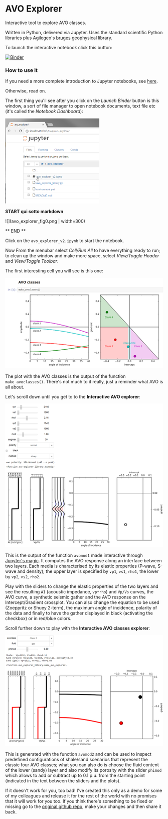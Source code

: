 # AVO Explorer

Interactive tool to explore AVO classes.

Written in Python, delivered via Jupyter. Uses the standard scientific Python libraries plus Agilegeo's [bruges](https://www.agilegeoscience.com/bruges/) geophysical library.

To launch the interactive notebook click this button:

[![Binder](http://mybinder.org/badge.svg)](http://mybinder.org:/repo/aadm/avo_explorer)

### How to use it

If you need a more complete introduction to Jupyter notebooks, see [here](http://nbviewer.jupyter.org/github/jupyter/notebook/blob/master/docs/source/examples/Notebook/Notebook%20Basics.ipynb).

Otherwise, read on.

The first thing you'll see after you click on the _Launch Binder_ button is this window, a sort of file manager to open notebook documents, text file etc (it's called the _Notebook Dashboard_):

<img src=avo_explorer_fig0.png width=300>



**START qui sotto markdown**

![](avo_explorer_fig0.png | width=300)

** END **



Click on the `avo_explorer_v2.ipynb` to start the notebook.

Now From the menubar select _Cell/Run All_ to have everything ready to run; to clean up the window and make more space, select _View/Toggle Header_ and _View/Toggle Toolbar_.

The first interesting cell you will see is this one:

<img src=avo_explorer_fig1.png width=600>

The plot with the AVO classes is the output of the function `make_avoclasses()`. There's not much to it really, just a reminder what AVO is all about.

Let's scroll down until you get to to the **Interactive AVO explorer**:

<img src=avo_explorer_fig2.png width=600>

This is the output of the function `avomod1` made interactive through [Jupyter's magic](http://ipywidgets.readthedocs.io/en/latest/examples/Using%20Interact.html). It computes the AVO response along an interface between two layers. Each media is characterised by its elastic properties (P-wave, S-wave and density); the upper layer is specified by `vp1`, `vs1`, `rho1`, the lower by `vp2`, `vs2`, `rho2`.

Play with the sliders to change the elastic properties of the two layers and see the resulting `AI` (acoustic impedance, `vp*rho`) and `Vp/Vs` curves, the AVO curve, a synthetic seismic gather and the AVO response on the Intercept/Gradient crossplot. You can also change the equation to be used (Zoeppritz or Shuey 2-term), the maximum angle of incidence, polarity of the data and finally to have the gather displayed in black (activating the checkbox) or in red/blue colors.

Scroll further down to play with the **Interactive AVO classes explorer**:

<img src=avo_explorer_fig3.png width=600>

This is generated with the function `avomod2` and can be used to inspect predefined configurations of shale/sand scenarios that represent the classic four AVO classes; what you can also do is choose the fluid content of the lower (sandy) layer and also modify its porosity with the slider `phimod` which allows to add or subtract up to 0.1 p.u. from the starting point (indicated in the text between the sliders and the plots).

If it doesn't work for you, too bad! I've created this only as a demo for some of my colleagues and release it for the rest of the world with no promises that it will work for you too. If you think there's something to be fixed or missing go to the [original github repo](https://github.com/aadm/avo_explorer), make your changes and then share it back.
